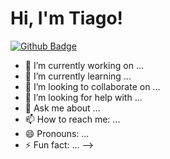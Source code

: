 # Hi, I'm Tiago!

[![Github Badge](https://img.shields.io/badge/-Github-000?style=flat-square&logo=Github&logoColor=white&link=https://github.com/jtiagosantos)](https://github.com/jtiagosantos)

- 🔭 I’m currently working on ...
- 🌱 I’m currently learning ...
- 👯 I’m looking to collaborate on ...
- 🤔 I’m looking for help with ...
- 💬 Ask me about ...
- 📫 How to reach me: ...
- 😄 Pronouns: ...
- ⚡ Fun fact: ...
-->
